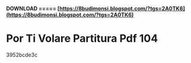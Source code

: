 **DOWNLOAD ===== [https://8budimonsi.blogspot.com/?tgs=2A0TK6](https://8budimonsi.blogspot.com/?tgs=2A0TK6)**


 
# Por Ti Volare Partitura Pdf 104
   3952bcde3c
 
